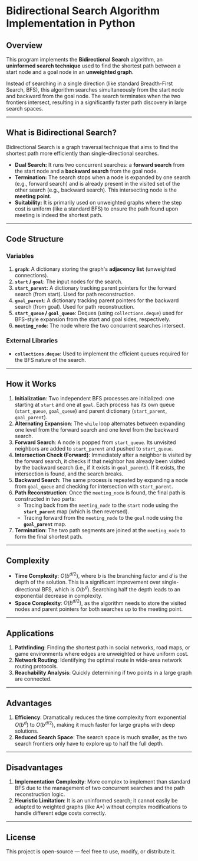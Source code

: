 # Bidirectional Search Algorithm Implementation in Python

## Overview

This program implements the **Bidirectional Search** algorithm, an **uninformed search technique** used to find the shortest path between a start node and a goal node in an **unweighted graph**.

Instead of searching in a single direction (like standard Breadth-First Search, BFS), this algorithm searches simultaneously from the start node and backward from the goal node. The search terminates when the two frontiers intersect, resulting in a significantly faster path discovery in large search spaces.

---

## What is Bidirectional Search?

Bidirectional Search is a graph traversal technique that aims to find the shortest path more efficiently than single-directional searches.

* **Dual Search:** It runs two concurrent searches: a **forward search** from the start node and a **backward search** from the goal node.
* **Termination:** The search stops when a node is expanded by one search (e.g., forward search) and is already present in the visited set of the other search (e.g., backward search). This intersecting node is the **meeting point**.
* **Suitability:** It is primarily used on unweighted graphs where the step cost is uniform (like a standard BFS) to ensure the path found upon meeting is indeed the shortest path.

---

## Code Structure

### Variables

1.  **`graph`**: A dictionary storing the graph's **adjacency list** (unweighted connections).
2.  **`start` / `goal`**: The input nodes for the search.
3.  **`start_parent`**: A dictionary tracking parent pointers for the forward search (from start). Used for path reconstruction.
4.  **`goal_parent`**: A dictionary tracking parent pointers for the backward search (from goal). Used for path reconstruction.
5.  **`start_queue` / `goal_queue`**: Deques (using `collections.deque`) used for BFS-style expansion from the start and goal sides, respectively.
6.  **`meeting_node`**: The node where the two concurrent searches intersect.

### External Libraries

* **`collections.deque`**: Used to implement the efficient queues required for the BFS nature of the search.

---

## How it Works

1.  **Initialization**: Two independent BFS processes are initialized: one starting at `start` and one at `goal`. Each process has its own queue (`start_queue`, `goal_queue`) and parent dictionary (`start_parent`, `goal_parent`).
2.  **Alternating Expansion**: The `while` loop alternates between expanding one level from the forward search and one level from the backward search.
3.  **Forward Search**: A node is popped from `start_queue`. Its unvisited neighbors are added to `start_parent` and pushed to `start_queue`.
4.  **Intersection Check (Forward)**: Immediately after a neighbor is visited by the forward search, it checks if that neighbor has already been visited by the backward search (i.e., if it exists in `goal_parent`). If it exists, the intersection is found, and the search breaks.
5.  **Backward Search**: The same process is repeated by expanding a node from `goal_queue` and checking for intersection with `start_parent`.
6.  **Path Reconstruction**: Once the `meeting_node` is found, the final path is constructed in two parts:
    * Tracing back from the `meeting_node` to the `start` node using the **`start_parent`** map (which is then reversed).
    * Tracing forward from the `meeting_node` to the `goal` node using the **`goal_parent`** map.
7.  **Termination**: The two path segments are joined at the `meeting_node` to form the final shortest path.

---

## Complexity

* **Time Complexity**: $O(b^{d/2})$, where $b$ is the branching factor and $d$ is the depth of the solution. This is a significant improvement over single-directional BFS, which is $O(b^d)$. Searching half the depth leads to an exponential decrease in complexity.
* **Space Complexity**: $O(b^{d/2})$, as the algorithm needs to store the visited nodes and parent pointers for both searches up to the meeting point.

---

## Applications

1.  **Pathfinding**: Finding the shortest path in social networks, road maps, or game environments where edges are unweighted or have uniform cost.
2.  **Network Routing**: Identifying the optimal route in wide-area network routing protocols.
3.  **Reachability Analysis**: Quickly determining if two points in a large graph are connected.

---

## Advantages

1.  **Efficiency**: Dramatically reduces the time complexity from exponential $O(b^d)$ to $O(b^{d/2})$, making it much faster for large graphs with deep solutions.
2.  **Reduced Search Space**: The search space is much smaller, as the two search frontiers only have to explore up to half the full depth.

---

## Disadvantages

1.  **Implementation Complexity**: More complex to implement than standard BFS due to the management of two concurrent searches and the path reconstruction logic.
2.  **Heuristic Limitation**: It is an uninformed search; it cannot easily be adapted to weighted graphs (like A*) without complex modifications to handle different edge costs correctly.

---

## License

This project is open-source — feel free to use, modify, or distribute it.
